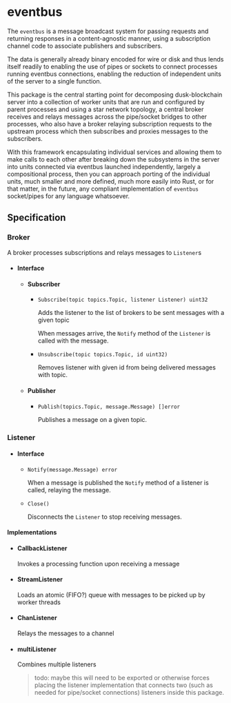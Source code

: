 # eventbus

The `eventbus` is a message broadcast system for passing requests and returning
responses in a content-agnostic manner, using a subscription channel code to
associate publishers and subscribers.

The data is generally already binary encoded for wire or disk and thus lends
itself readily to enabling the use of pipes or sockets to connect processes
running eventbus connections, enabling the reduction of independent units of the
server to a single function.

This package is the central starting point for decomposing dusk-blockchain
server into a collection of worker units that are run and configured by parent
processes and using a star network topology, a central broker receives and
relays messages across the pipe/socket bridges to other processes, who also have
a broker relaying subscription requests to the upstream process which then
subscribes and proxies messages to the subscribers.

With this framework encapsulating individual services and allowing them to make
calls to each other after breaking down the subsystems in the server into units
connected via eventbus launched independently, largely a compositional process,
then you can approach porting of the individual units, much smaller and more
defined, much more easily into Rust, or for that matter, in the future, any
compliant implementation of `eventbus` socket/pipes for any language whatsoever.

## Specification

### Broker

A broker processes subscriptions and relays messages to `Listener`s

- #### Interface

    - #### Subscriber

        - `Subscribe(topic topics.Topic, listener Listener) uint32`

          Adds the listener to the list of brokers to be sent messages with a
          given topic

          When messages arrive, the `Notify` method of the
          `Listener` is called with the message.

        - `Unsubscribe(topic topics.Topic, id uint32)`

          Removes listener with given id from being delivered messages with
          topic.

    - #### Publisher

        - `Publish(topics.Topic, message.Message) []error`

          Publishes a message on a given topic.

### Listener

- #### Interface

    - `Notify(message.Message) error`

      When a message is published the `Notify` method of a listener is called,
      relaying the message.

    - `Close()`

      Disconnects the `Listener` to stop receiving messages.

#### Implementations

- #### CallbackListener

  Invokes a processing function upon receiving a message

- #### StreamListener

  Loads an atomic (FIFO?) queue with messages to be picked up by worker threads

- #### ChanListener

  Relays the messages to a channel

- #### multiListener

  Combines multiple listeners

  > todo: maybe this will need to be exported or otherwise forces placing
  > the listener implementation that connects two (such as needed for pipe/socket connections) listeners inside this package.
